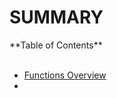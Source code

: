# SUMMARY

<summary>**Table of Contents**</summary>
<br>

- [Functions Overview](ressources/maitreverge/functions_overview/)
- 


</details>
